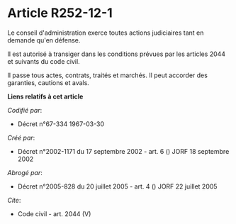 # Article R252-12-1

Le conseil d'administration exerce toutes actions judiciaires tant en demande qu'en défense.

Il est autorisé à transiger dans les conditions prévues par les articles 2044 et suivants du code civil.

Il passe tous actes, contrats, traités et marchés. Il peut accorder des garanties, cautions et avals.

**Liens relatifs à cet article**

_Codifié par_:

  - Décret n°67-334 1967-03-30

_Créé par_:

  - Décret n°2002-1171 du 17 septembre 2002 - art. 6 () JORF 18 septembre 2002

_Abrogé par_:

  - Décret n°2005-828 du 20 juillet 2005 - art. 4 () JORF 22 juillet 2005

_Cite_:

  - Code civil - art. 2044 (V)
